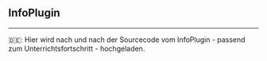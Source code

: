 ## InfoPlugin
___

🇩🇪: Hier wird nach und nach der Sourcecode vom InfoPlugin - passend zum Unterrichtsfortschritt - hochgeladen.